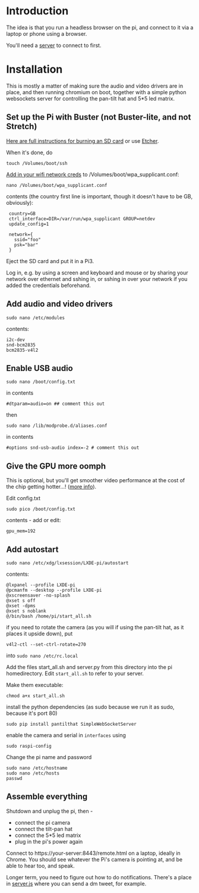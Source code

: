 # Introduction

The idea is that you run a headless browser on the pi, and connect to it 
via a laptop or phone using a browser. 

You'll need a [server](/server) to connect to first.

# Installation

This is mostly a matter of making sure the audio and video drivers are 
in place, and then running chromium on boot, together with a simple 
python websockets server for controlling the pan-tilt hat and 5*5 led 
matrix.

## Set up the Pi with Buster (not Buster-lite, and not Stretch)

[Here are full instructions for burning an SD 
card](https://www.raspberrypi.org/documentation/installation/installing-images/) 
or use [Etcher](https://etcher.io).

When it's done, do

    touch /Volumes/boot/ssh

[Add in your wifi network 
creds](https://www.raspberrypi.org/blog/page/2/?fish#another-update-raspbian) 
to /Volumes/boot/wpa_supplicant.conf:

    nano /Volumes/boot/wpa_supplicant.conf

contents (the country first line is important, though it doesn't have to 
be GB, obviously):

     country=GB
     ctrl_interface=DIR=/var/run/wpa_supplicant GROUP=netdev
     update_config=1

     network={
       ssid="foo"
       psk="bar"
     }


Eject the SD card and put it in a Pi3.

Log in, e.g. by using a screen and keyboard and mouse or by sharing your 
network over ethernet and sshing in, or sshing in over your network if 
you added the credentials beforehand.

## Add audio and video drivers

    sudo nano /etc/modules

contents:

    i2c-dev
    snd-bcm2835
    bcm2835-v4l2


## Enable USB audio

    sudo nano /boot/config.txt 

in contents

    #dtparam=audio=on ## comment this out

then

    sudo nano /lib/modprobe.d/aliases.conf

in contents

    #options snd-usb-audio index=-2 # comment this out

## Give the GPU more oomph

This is optional, but you'll get smoother video performance at the cost 
of the chip getting hotter...! ([more 
info](https://raspberrypi.stackexchange.com/a/1885)).

Edit config.txt

    sudo pico /boot/config.txt  

contents - add or edit:

    gpu_mem=192 

## Add autostart

    sudo nano /etc/xdg/lxsession/LXDE-pi/autostart

contents:

    @lxpanel --profile LXDE-pi
    @pcmanfm --desktop --profile LXDE-pi
    @xscreensaver -no-splash
    @xset s off
    @xset -dpms
    @xset s noblank
    @/bin/bash /home/pi/start_all.sh

if you need to rotate the camera (as you will if using the pan-tilt 
hat, as it places it upside down), put

    v4l2-ctl --set-ctrl-rotate=270                                           

into `sudo nano /etc/rc.local`

Add the files start_all.sh and server.py from this directory into the pi 
homedirectory. Edit ```start_all.sh``` to refer to your server.

Make them executable:

    chmod a+x start_all.sh 

install the python dependencies (as sudo because we run it as sudo, 
because it's port 80)

    sudo pip install pantilthat SimpleWebSocketServer

enable the camera and serial in ```interfaces``` using

    sudo raspi-config

Change the pi name and password

    sudo nano /etc/hostname
    sudo nano /etc/hosts
    passwd

## Assemble everything

Shutdown and unplug the pi, then - 

 * connect the pi camera
 * connect the tilt-pan hat
 * connect the 5*5 led matrix
 * plug in the pi's power again

Connect to https://your-server:8443/remote.html on a laptop, 
ideally in Chrome. You should see whatever the Pi's camera is pointing at, 
and be able to hear too, and speak. 

Longer term, you need to figure out how to do notifications. There's a 
place in [server.js](/../server/server.js) where you can send a dm tweet, 
for example.

